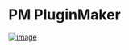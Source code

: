 # PM PluginMaker

<a href="https://ibb.co/gzXnncW"><img src="https://i.ibb.co/0hWwwz9/image.png" alt="image" border="0"></a><br /><a target='_blank' href='https://imgbb.com/'></a><br />
